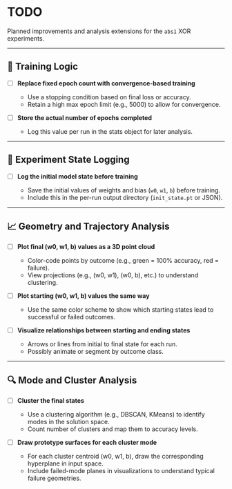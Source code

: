# TODO

Planned improvements and analysis extensions for the `abs1` XOR experiments.

---

## 🧠 Training Logic

* [ ] **Replace fixed epoch count with convergence-based training**

  * Use a stopping condition based on final loss or accuracy.
  * Retain a high max epoch limit (e.g., 5000) to allow for convergence.

* [ ] **Store the actual number of epochs completed**

  * Log this value per run in the stats object for later analysis.

---

## 💾 Experiment State Logging

* [ ] **Log the initial model state before training**

  * Save the initial values of weights and bias (`w0`, `w1`, `b`) before training.
  * Include this in the per-run output directory (`init_state.pt` or JSON).

---

## 📈 Geometry and Trajectory Analysis

* [ ] **Plot final (w0, w1, b) values as a 3D point cloud**

  * Color-code points by outcome (e.g., green = 100% accuracy, red = failure).
  * View projections (e.g., (w0, w1), (w0, b), etc.) to understand clustering.

* [ ] **Plot starting (w0, w1, b) values the same way**

  * Use the same color scheme to show which starting states lead to successful or failed outcomes.

* [ ] **Visualize relationships between starting and ending states**

  * Arrows or lines from initial to final state for each run.
  * Possibly animate or segment by outcome class.

---

## 🔍 Mode and Cluster Analysis

* [ ] **Cluster the final states**

  * Use a clustering algorithm (e.g., DBSCAN, KMeans) to identify modes in the solution space.
  * Count number of clusters and map them to accuracy levels.

* [ ] **Draw prototype surfaces for each cluster mode**

  * For each cluster centroid (w0, w1, b), draw the corresponding hyperplane in input space.
  * Include failed-mode planes in visualizations to understand typical failure geometries.

